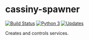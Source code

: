 # cassiny-spawner

[![Build Status](https://travis-ci.org/cassinyio/cassiny-spawner.svg?branch=master)](https://travis-ci.org/cassinyio/cassiny-spawner)
[![Python 3](https://pyup.io/repos/github/cassinyio/cassiny-spawner/python-3-shield.svg)](https://pyup.io/repos/github/cassinyio/cassiny-spawner/)
[![Updates](https://pyup.io/repos/github/cassinyio/cassiny-spawner/shield.svg)](https://pyup.io/repos/github/cassinyio/cassiny-spawner/)

Creates and controls services.
